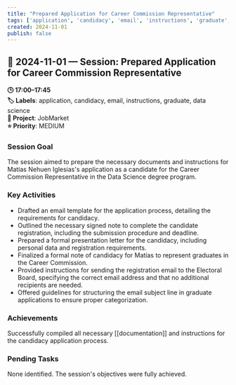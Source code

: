 ```yaml
---
title: "Prepared Application for Career Commission Representative"
tags: ['application', 'candidacy', 'email', 'instructions', 'graduate', 'data science']
created: 2024-11-01
publish: false
---
```


## 📅 2024-11-01 — Session: Prepared Application for Career Commission Representative

**🕒 17:00–17:45**  
**🏷️ Labels**: application, candidacy, email, instructions, graduate, data science  
**📂 Project**: JobMarket  
**⭐ Priority**: MEDIUM  


### Session Goal
The session aimed to prepare the necessary documents and instructions for Matías Nehuen Iglesias's application as a candidate for the Career Commission Representative in the Data Science degree program.

### Key Activities
- Drafted an email template for the application process, detailing the requirements for candidacy.
- Outlined the necessary signed note to complete the candidate registration, including the submission procedure and deadline.
- Prepared a formal presentation letter for the candidacy, including personal data and registration requirements.
- Finalized a formal note of candidacy for Matías to represent graduates in the Career Commission.
- Provided instructions for sending the registration email to the Electoral Board, specifying the correct email address and that no additional recipients are needed.
- Offered guidelines for structuring the email subject line in graduate applications to ensure proper categorization.

### Achievements
Successfully compiled all necessary [[documentation]] and instructions for the candidacy application process.

### Pending Tasks
None identified. The session's objectives were fully achieved.
